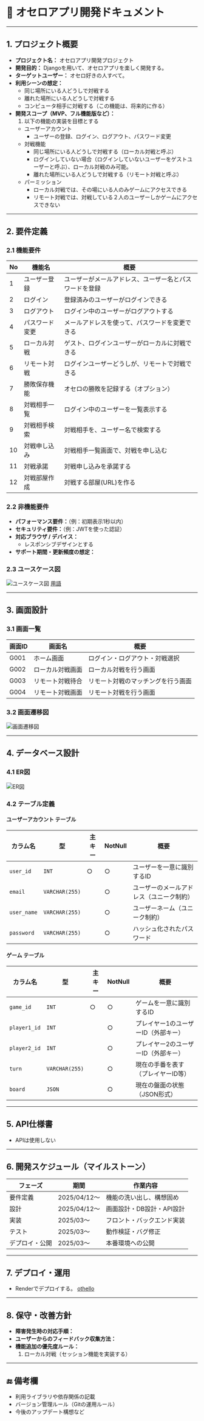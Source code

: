# 📄 オセロアプリ開発ドキュメント

---

## 1. プロジェクト概要

- **プロジェクト名：**  オセロアプリ開発プロジェクト
- **開発目的：**  Djangoを用いて、オセロアプリを楽しく開発する。
- **ターゲットユーザー：**  オセロ好きの人すべて。
- **利用シーンの想定：**  
    - 同じ場所にいる人どうしで対戦する
    - 離れた場所にいる人どうしで対戦する
    - コンピュータ相手に対戦する（この機能は、将来的に作る）
- **開発スコープ（MVP、フル機能版など）：**
    1. 以下の機能の実装を目標とする
    - ユーザーアカウント
        - ユーザーの登録、ログイン、ログアウト、パスワード変更
    - 対戦機能
        - 同じ場所にいる人どうしで対戦する（ローカル対戦と呼ぶ）
        - ログインしていない場合（ログインしていないユーザーをゲストユーザーと呼ぶ）、ローカル対戦のみ可能。
        - 離れた場所にいる人どうしで対戦する（リモート対戦と呼ぶ）
    - パーミッション
        - ローカル対戦では、その場にいる人のみゲームにアクセスできる
        - リモート対戦では、対戦している２人のユーザーしかゲームにアクセスできない


---

## 2. 要件定義

### 2.1 機能要件

| No | 機能名         | 概要                                                   |
|----|----------------|--------------------------------------------------------|
| 1  | ユーザー登録     | ユーザーがメールアドレス、ユーザー名とパスワードを登録 |
| 2  | ログイン         | 登録済みのユーザーがログインできる                     |
| 3  | ログアウト       | ログイン中のユーザーがログアウトする                   |
| 4  | パスワード変更   | メールアドレスを使って、パスワードを変更できる         |
| 5  | ローカル対戦     | ゲスト、ログインユーザーがローカルに対戦できる         |
| 6  | リモート対戦     | ログインユーザーどうしが、リモートで対戦できる         |
| 7  | 勝敗保存機能     | オセロの勝敗を記録する（オプション）                  |
| 8  | 対戦相手一覧     | ログイン中のユーザーを一覧表示する                     |
| 9  | 対戦相手検索     | 対戦相手を、ユーザー名で検索する                       |
| 10 | 対戦申し込み     | 対戦相手一覧画面で、対戦を申し込む                     |
| 11 | 対戦承諾         | 対戦申し込みを承諾する                                 |
| 12 | 対戦部屋作成 | 対戦する部屋(URL)を作る |

### 2.2 非機能要件

- **パフォーマンス要件：**（例：初期表示1秒以内）  
- **セキュリティ要件：**（例：JWTを使った認証）  
- **対応ブラウザ / デバイス：** 
    - レスポンシブデザインとする
- **サポート期間・更新頻度の想定：**

### 2.3 ユースケース図
![ユースケース図](usecase/usecase_diagram/usecase.svg)
[用語](usecase/usecase.md)


---

## 3. 画面設計

### 3.1 画面一覧

| 画面ID | 画面名       | 概要                       |
|--------|--------------|----------------------------|
| G001   | ホーム画面 | ログイン・ログアウト・対戦選択 |
| G002   | ローカル対戦画面 | ローカル対戦を行う画面         |
| G003   | リモート対戦待合   | リモート対戦のマッチングを行う画面   |
| G004   | リモート対戦画面 | リモート対戦を行う画面 |

### 3.2 画面遷移図

![画面遷移図](screen_flow/screen_flow_diagram/screen%20flow.svg)

---

## 4. データベース設計

### 4.1 ER図

![ER図](er/er_diagram/er.svg)

### 4.2 テーブル定義

#### ユーザーアカウント テーブル

| カラム名     | 型           | 主キー | NotNull | 概要                             |
|--------------|--------------|--------|---------|----------------------------------|
| `user_id`    | `INT`        | ○      | ○       | ユーザーを一意に識別するID       |
| `email`      | `VARCHAR(255)`|        | ○       | ユーザーのメールアドレス（ユニーク制約） |
| `user_name`  | `VARCHAR(255)`|        | ○       | ユーザーネーム（ユニーク制約）|
| `password`   | `VARCHAR(255)`|        | ○       | ハッシュ化されたパスワード       |


#### ゲーム テーブル

| カラム名     | 型             | 主キー | NotNull | 概要                           |
|--------------|----------------|--------|---------|--------------------------------|
| `game_id`    | `INT`          | ○      | ○       | ゲームを一意に識別するID       |
| `player1_id` | `INT`          |        | ○       | プレイヤー1のユーザーID（外部キー） |
| `player2_id` | `INT`          |        | ○       | プレイヤー2のユーザーID（外部キー） |
| `turn`       | `VARCHAR(255)` |        | ○       | 現在の手番を表す（プレイヤーID等） |
| `board`      | `JSON`         |        | ○       | 現在の盤面の状態（JSON形式）    |

---

## 5. API仕様書
- APIは使用しない

---

## 6. 開発スケジュール（マイルストーン）

| フェーズ         | 期間              | 作業内容                             |
|------------------|-------------------|--------------------------------------|
| 要件定義         | 2025/04/12〜      | 機能の洗い出し、構想固め             |
| 設計             | 2025/04/12〜      | 画面設計・DB設計・API設計            |
| 実装             | 2025/03〜      | フロント・バックエンド実装           |
| テスト           | 2025/03〜      | 動作検証・バグ修正                   |
| デプロイ・公開   | 2025/03〜      | 本番環境への公開                     |

---

## 7. デプロイ・運用

- Renderでデプロイする。
    [othello](https://othello-d46f.onrender.com/)

---

## 8. 保守・改善方針

- **障害発生時の対応手順：**  
- **ユーザーからのフィードバック収集方法：**  
- **機能追加の優先度ルール：**
    1. ローカル対戦（セッション機能を実装する）

---

## 🔚 備考欄

- 利用ライブラリや依存関係の記載  
- バージョン管理ルール（Gitの運用ルール）  
- 今後のアップデート構想など

